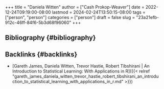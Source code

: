 +++
title = "Daniela Witten"
author = ["Cash Prokop-Weaver"]
date = 2022-12-24T09:19:00-08:00
lastmod = 2024-02-24T13:50:15-08:00
tags = ["person", "person"]
categories = ["person"]
draft = false
slug = "23a21efb-912c-46ff-84f6-5b3d68f96060"
+++

## Bibliography {#bibliography}

<style>.csl-entry{text-indent: -1.5em; margin-left: 1.5em;}</style><div class="csl-bib-body">
</div>


## Backlinks {#backlinks}

-   [Gareth James, Daniela Witten, Trevor Hastie, Robert Tibshirani | An Introduction to Statistical Learning: With Applications in R]({{< relref "gareth_james_daniela_witten_trevor_hastie_robert_tibshirani_an_introduction_to_statistical_learning_with_applications_in_r.md" >}})

